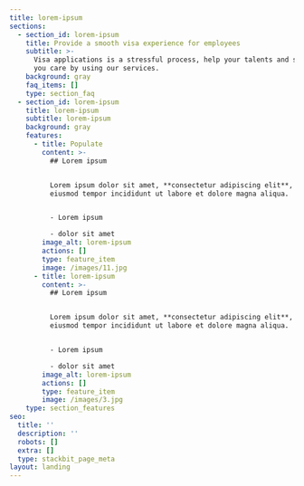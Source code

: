 ```yaml
---
title: lorem-ipsum
sections:
  - section_id: lorem-ipsum
    title: Provide a smooth visa experience for employees
    subtitle: >-
      Visa applications is a stressful process, help your talents and show that
      you care by using our services.
    background: gray
    faq_items: []
    type: section_faq
  - section_id: lorem-ipsum
    title: lorem-ipsum
    subtitle: lorem-ipsum
    background: gray
    features:
      - title: Populate
        content: >-
          ## Lorem ipsum


          Lorem ipsum dolor sit amet, **consectetur adipiscing elit**, sed do
          eiusmod tempor incididunt ut labore et dolore magna aliqua.


          - Lorem ipsum

          - dolor sit amet
        image_alt: lorem-ipsum
        actions: []
        type: feature_item
        image: /images/11.jpg
      - title: lorem-ipsum
        content: >-
          ## Lorem ipsum


          Lorem ipsum dolor sit amet, **consectetur adipiscing elit**, sed do
          eiusmod tempor incididunt ut labore et dolore magna aliqua.


          - Lorem ipsum

          - dolor sit amet
        image_alt: lorem-ipsum
        actions: []
        type: feature_item
        image: /images/3.jpg
    type: section_features
seo:
  title: ''
  description: ''
  robots: []
  extra: []
  type: stackbit_page_meta
layout: landing
---
```

